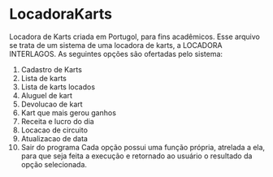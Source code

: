 # LocadoraKarts
Locadora de Karts criada em Portugol, para fins acadêmicos.
Esse arquivo se trata de um sistema de uma  locadora de karts, a LOCADORA INTERLAGOS. 
As seguintes opções são ofertadas pelo sistema:
  1. Cadastro de Karts
  2. Lista de karts
  3. Lista de karts locados
  4. Aluguel de kart
  5. Devolucao de kart
  6. Kart que mais gerou ganhos
  7. Receita e lucro do dia
  8. Locacao de circuito
  9. Atualizacao de data
  10. Sair do programa
Cada opção possui uma função própria, atrelada a ela, para que seja feita a execução e retornado ao usuário o resultado da opção selecionada. 
